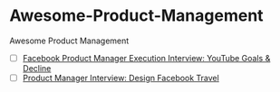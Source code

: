 # Awesome-Product-Management
Awesome Product Management

* [ ] [Facebook Product Manager Execution Interview: YouTube Goals & Decline](https://www.youtube.com/watch?v=3Qx9cVRJ06I)
* [ ] [Product Manager Interview: Design Facebook Travel](https://www.youtube.com/watch?v=WydD8QWz9AE) 
